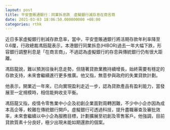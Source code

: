 ```yaml
---
layout: post
title: 平安壹賬通銀行：同業拆息跌　虛擬銀行減存息在商言商
date: 2021-03-03 18:06:50.000000000 +08:00
categories: rthk
---
```


近日多家虛擬銀行削減存款息率，當中，平安壹賬通銀行將活期存款年利率降至0.6厘，行政總裁馮鈺龍表示，本港銀行同業拆息(HIBOR)過去一年大幅下跌，形容銀行調整利息是「在商言商」，不過認為虛擬銀行的存息與傳統銀行仍有很大距離。

馮鈺龍說，難以預測往後利息走勢，但隨著貸款業務持續增長，始終需要有穩定的存款支持，未來會繼續進行更多推廣。他又指，無意參與政府的失業貸款計劃。

他表示，開業近一年來，已向實現盈利走近一步，認為貸款產品有盈利能力，當發展至一定規模時，相信能夠收支平衡。

馮鈺龍又指，疫情令零售業中小企及初創企業面對周轉困難，不少中小企亦因為成本高企等，較難在傳統銀行開戶。虛擬銀行可透過科技，提升盡職審查及審批效率，未來會繼續以中小企為服務目標，計劃擴展至初創及零售客戶。他強調，目前貸款質素十分良好，極少出現未能如期還款的個案。
